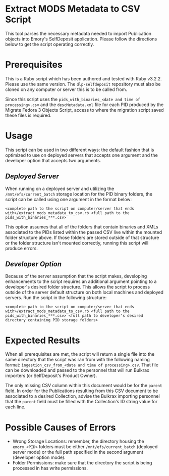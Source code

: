 
# Extract MODS Metadata to CSV Script

This tool parses the necessary metadata needed to import Publication objects into Emory's SelfDeposit application. Please follow the directions below to get the script operating correctly.


# Prerequisites

This is a Ruby script which has been authored and tested with Ruby v3.2.2. Please use the same version. The `dlp-selfdeposit` repository must also be cloned on any computer or server this is to be called from.

Since this script uses the `pids_with_binaries_<date and time of processing>.csv` and the `descMetadata.xml`  file for each PID produced by the Migrate Fedora 3 Objects Script, access to where the migration script saved these files is required.

# Usage

This script can be used in two different ways: the default fashion that is optimized to use on deployed servers that accepts one argument and the developer option that accepts two arguments.

## *Deployed Server*

When running on a deployed server and utilizing the `/mnt/efs/current_batch` storage location for the PID binary folders, the script can be called using one argument in the format below:

    <complete path to the script on computer/server that ends with>/extract_mods_metadata_to_csv.rb <full path to the pids_with_binaries_***.csv>
This option assumes that all of the folders that contain binaries and XMLs associated to the PIDs listed within the passed CSV live within the mounted folder structure above. If those folders are stored outside of that structure or the folder structure isn't mounted correctly, running this script will produce errors.

## *Developer Option*

Because of the server assumption that the script makes, developing enhancements to the script requires an additional argument pointing to a developer's desired folder structure. This allows the script to process outside of the server default structure on both local machines and deployed servers. Run the script in the following structure:

    <complete path to the script on computer/server that ends with>/extract_mods_metadata_to_csv.rb <full path to the pids_with_binaries_***.csv> <full path to developer's desired directory containing PID storage folders>

# Expected Results
When all prerequisites are met, the script will return a single file into the same directory that the script was ran from with the following naming format: `ingestion_csv_from_<date and time of processing>.csv`. That file can be downloaded and passed to the personnel that will run Bulkrax importers (or SelfDeposit's Product Owner).

The only missing CSV column within this document would be for the `parent` field. In order for the Publications resulting from this CSV document to be associated to a desired Collection, advise the Bulkrax importing personnel that the `parent` field must be filled with the Collection's ID string value for each line.

# Possible Causes of Errors

 - Wrong Storage Locations: remember, the directory housing the `emory_<PID>` folders must be either `/mnt/efs/current_batch` (deployed server mode) or the full path specified in the second argument (developer option mode).
 - Folder Permissions: make sure that the directory the script is being processed in has write permissions.

